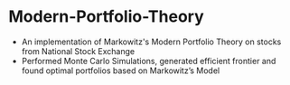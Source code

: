 # Modern-Portfolio-Theory

- An implementation of Markowitz's Modern Portfolio Theory on stocks from National Stock Exchange
- Performed Monte Carlo Simulations, generated efficient frontier and found optimal portfolios based on Markowitz’s Model
